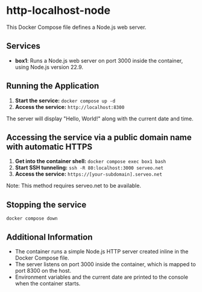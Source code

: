 # http-localhost-node

This Docker Compose file defines a Node.js web server.

## Services

* **box1**: Runs a Node.js web server on port 3000 inside the container, using Node.js version 22.9.

## Running the Application

1. **Start the service:** `docker compose up -d`
2. **Access the service:** `http://localhost:8300`

The server will display "Hello, World!" along with the current date and time.

## Accessing the service via a public domain name with automatic HTTPS

1. **Get into the container shell:** `docker compose exec box1 bash`
2. **Start SSH tunneling:** `ssh -R 80:localhost:3000 serveo.net`
3. **Access the service:** `https://[your-subdomain].serveo.net`

Note: This method requires serveo.net to be available.

## Stopping the service

`docker compose down`

## Additional Information

- The container runs a simple Node.js HTTP server created inline in the Docker Compose file.
- The server listens on port 3000 inside the container, which is mapped to port 8300 on the host.
- Environment variables and the current date are printed to the console when the container starts.
